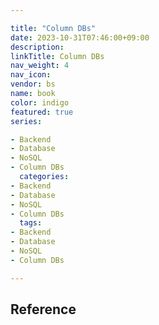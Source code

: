 ```yaml
---

title: "Column DBs"
date: 2023-10-31T07:46:00+09:00
description:
linkTitle: Column DBs
nav_weight: 4
nav_icon:
vendor: bs
name: book
color: indigo
featured: true
series:

- Backend
- Database
- NoSQL
- Column DBs
  categories:
- Backend
- Database
- NoSQL
- Column DBs
  tags:
- Backend
- Database
- NoSQL
- Column DBs

---
```


## Reference
